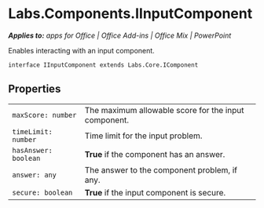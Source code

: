
# Labs.Components.IInputComponent

 _**Applies to:** apps for Office | Office Add-ins | Office Mix | PowerPoint_

Enables interacting with an input component.

```
interface IInputComponent extends Labs.Core.IComponent
```


## Properties


|||
|:-----|:-----|
| `maxScore: number`|The maximum allowable score for the input component.|
| `timeLimit: number`|Time limit for the input problem.|
| `hasAnswer: boolean`|**True** if the component has an answer.|
| `answer: any`|The answer to the component problem, if any.|
| `secure: boolean`|**True** if the input component is secure.|

